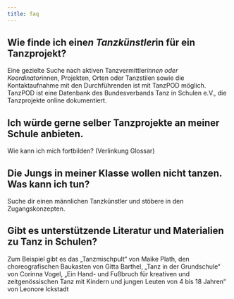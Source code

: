```yaml
---
title: faq
---
```



## Wie finde ich eine*n Tanzkünstler*in für ein Tanzprojekt?
Eine gezielte Suche nach aktiven Tanzvermittler*innen oder Koordinator*innen, Projekten, Orten oder Tanzstilen sowie die Kontaktaufnahme mit den Durchführenden ist mit TanzPOD möglich.
TanzPOD ist eine Datenbank des Bundesverbands Tanz in Schulen e.V., die Tanzprojekte online dokumentiert.

## Ich würde gerne selber Tanzprojekte an meiner Schule anbieten.
Wie kann ich mich fortbilden?
(Verlinkung Glossar)

## Die Jungs in meiner Klasse wollen nicht tanzen. Was kann ich tun?
Suche dir einen männlichen Tanzkünstler und stöbere in den Zugangskonzepten.

## Gibt es unterstützende Literatur und Materialien zu Tanz in Schulen?
Zum Beispiel gibt es das „Tanzmischpult“ von Maike Plath, den choreografischen Baukasten von Gitta Barthel, „Tanz in der Grundschule“ von Corinna Vogel, „Ein Hand- und Fußbruch für kreativen und zeitgenössischen Tanz mit Kindern und jungen Leuten von 4 bis 18 Jahren“ von Leonore Ickstadt
